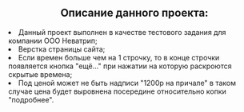 <h2 align="center">Описание данного проекта:</h2>
<li>Данный проект выполнен в качестве тестового задания для компании ООО Неватрип;</li>
<li>Верстка страницы сайта;</li>
<li>Если времен больше чем на 1 строчку, то в конце строчки появляется кнопка "ещё..." при нажатии на которую раскроются скрытые времена;</li>
<li>Под ценой может не быть надписи "1200р на причале" в таком случае цена будет выровнена посередине относительно копки "подробнее".</li>
